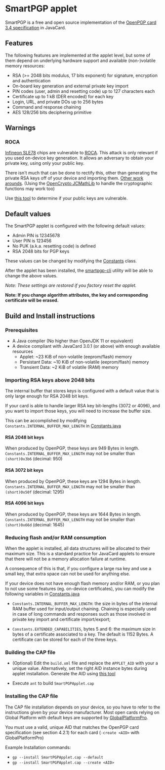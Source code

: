 # SmartPGP applet

SmartPGP is a free and open source implementation of the [OpenPGP card
3.4 specification](https://gnupg.org/ftp/specs/OpenPGP-smart-card-application-3.4.pdf) in JavaCard.

## Features

The following features are implemented at the applet level, but some
of them depend on underlying hardware support and available
(non-)volatile memory resources:

- RSA (>= 2048 bits modulus, 17 bits exponent) for signature, encryption and authentication
- On-board key generation and external private key import
- PIN codes (user, admin and resetting code) up to 127 characters each
- Certificate up to 1 kB (DER encoded) for each key
- Login, URL, and private DOs up to 256 bytes
- Command and response chaining
- AES 128/256 bits deciphering primitive

## Warnings

### ROCA

[Infineon SLE78](https://www.infineon.com/cms/en/product/security-smart-card-solutions/security-controllers/contactless-and-dual-interface-security-controllers/) chips are vulnerable to [ROCA](https://crocs.fi.muni.cz/public/papers/rsa_ccs17).
This attack is only relevant if you used on-device key generation. It allows an adversary to obtain your private key, using only your public key.

There isn't much that can be done to rectify this, other than generating the private RSA keys off of your device and importing them. [Other work arounds](https://crocs.fi.muni.cz/public/papers/rsa_ccs17#detection_tools_mitigation_and_workarounds). (Using the [OpenCrypto JCMathLib](https://github.com/OpenCryptoProject/JCMathLib) to handle the cryptographic functions may work too)

Use [this tool](https://github.com/crocs-muni/roca#install-with-pip) to determine if your public keys are vulnerable.

## Default values

The SmartPGP applet is configured with the following default values:

- Admin PIN is 12345678
- User PIN is 123456
- No PUK (a.k.a. resetting code) is defined
- RSA 2048 bits for PGP keys

These values can be changed by modifying the [Constants](src/dev/c0de/smartpgp/Constants.java) class.

After the applet has been installed, the [smartpgp-cli](bin/smartpgp-cli) utility
will be able to change the above values.

_Note: These settings are restored if you factory reset the applet._

__Note: If you change algorithm attributes, the key and corresponding certificate will be erased.__

## Build and Install instructions

### Prerequisites

- A Java compiler (No higher than OpenJDK 11 or equivalent)
- A device compliant with JavaCard 3.0.1 (or above) with enough available resources
  - Applet: ~23 KiB of non-volatile (eeprom/flash) memory
  - Persistant Data: ~10 KiB of non-volatile (eeprom/flash) memory
  - Transient Data: ~2 KiB of volatile (RAM) memory

<!-- - The [pyscard](https://pypi.org/project/pyscard/) and [pyasn1](https://pypi.org/project/pyasn1/)
  Python libraries for `smartcard-cli`. -->

### Importing RSA keys above 2048 bits

The internal buffer that stores keys is configured with a default value that is only large enough for RSA 2048 bit keys.

If your card is able to handle larger RSA key bit-lengths (3072 or 4096), and you want to import those keys, you will need to increase the buffer size.

This can be accomplished by modifying `Constants.INTERNAL_BUFFER_MAX_LENGTH` in [Constants.java](src/dev/c0de/smartpgp/Constants.java)

#### RSA 2048 bit keys

When produced by OpenPGP, these keys are 949 Bytes in length.  
`Constants.INTERNAL_BUFFER_MAX_LENGTH` may not be smaller than `(short)0x3b6` (decimal: 950)

#### RSA 3072 bit keys

When produced by OpenPGP, these keys are 1294 Bytes in length.  
`Constants.INTERNAL_BUFFER_MAX_LENGTH` may not be smaller than `(short)0x50f` (decimal: 1295)

#### RSA 4096 bit keys

When produced by OpenPGP, these keys are 1644 Bytes in length.  
`Constants.INTERNAL_BUFFER_MAX_LENGTH` may not be smaller than `(short)0x66d` (decimal: 1645)

### Reducing flash and/or RAM consumption

When the applet is installed, all data structures will be allocated
to their maximum size. This is a standard practice for JavaCard applets
to ensure that there will not be a memory allocation failure at runtime.

A consequence of this is that, if you configure a large rsa key and
use a small key, that extra space can not be used for anything else.

If your device does not have enough flash memory and/or RAM, or you plan
to not use some features (eg. on-device certificates), you can modify
the following variables in [Constants.java](src/dev/c0de/smartpgp/Constants.java)

- `Constants.INTERNAL_BUFFER_MAX_LENGTH`: the size in bytes of the
  internal RAM buffer used for input/output chaining. Chaining is
  especially used in case of long commands and responses such as those
  involved in private key import and certificate import/export;
  
- `Constants.EXTENDED_CAPABILITIES`, bytes 5 and 6: the maximum size
  in bytes of a certificate associated to a key. The default is 1152 Bytes.
  A certificate can be stored for each of the three keys.

### Building the CAP file

- (Optional) Edit the `build.xml` file and replace the `APPLET_AID`
  with your a unique value. Alternatively, set the
  right AID instance bytes during applet installation.
  Generate the AID using [this tool](https://c0de.dev/c0de/SmartPGP-AID-Generator)

- Execute `ant` to build `SmartPGPApplet.cap`

### Installing the CAP file

The CAP file installation depends on your device, so you have to refer
to the instructions given by your device manufacturer. Most open cards
relying on Global Platform with default keys are supported by
[GlobalPlatformPro](https://github.com/martinpaljak/GlobalPlatformPro).

You must use a valid, unique AID that matches the OpenPGP card specification (see section 4.2.1)
for each card (`-create <AID>` with GlobalPlatformPro)

Example Installation commands:

- `gp --install SmartPGPApplet.cap --default`
- `gp --install SmartPGPApplet.cap --create <AID>`
